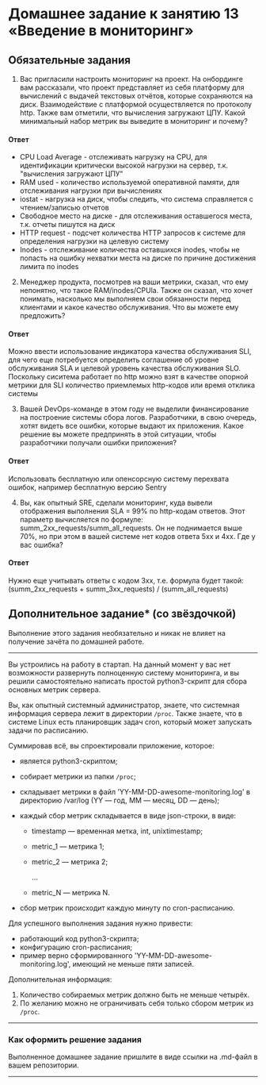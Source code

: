 # Домашнее задание к занятию 13 «Введение в мониторинг»

## Обязательные задания

1. Вас пригласили настроить мониторинг на проект. На онбординге вам рассказали, что проект представляет из себя платформу для вычислений с выдачей текстовых отчётов, которые сохраняются на диск. 
Взаимодействие с платформой осуществляется по протоколу http. Также вам отметили, что вычисления загружают ЦПУ. Какой минимальный набор метрик вы выведите в мониторинг и почему?

#### Ответ
* CPU Load Average - отслеживать нагрузку на CPU, для идентификации критически высокой нагрузки на сервер, т.к. "вычисления загружают ЦПУ"
* RAM used - количество используемой оперативной памяти, для отслеживания нагрузки при вычислениях
* iostat - нагрузка на диск, чтобы следить, что система справляется с чтением/записью отчетов 
* Свободное место на диске - для отслеживания оставшегося места, т.к. отчеты пишутся на диск
* HTTP request - подсчет количества HTTP запросов к системе для определения нагрузки на целевую систему
* Inodes - отслеживание количества оставшихся inodes, чтобы не попасть на ошибку нехватки места на диске по причине 
  достижения лимита по inodes

2. Менеджер продукта, посмотрев на ваши метрики, сказал, что ему непонятно, что такое RAM/inodes/CPUla. Также он 
сказал, что хочет понимать, насколько мы выполняем свои обязанности перед клиентами и какое качество обслуживания. Что вы можете ему предложить?
#### Ответ
  Можно ввести использование индикатора качества обслуживания SLI, для чего еще потребуется определить соглашение об 
уровне обслуживания SLA и целевой уровень качества обслуживания SLO. Поскольку сиситема работает по http можно взят 
в качестве опорной метрики для SLI количество приемлемых http-кодов или время отклика системы

3. Вашей DevOps-команде в этом году не выделили финансирование на построение системы сбора логов. Разработчики, в свою 
очередь, хотят видеть все ошибки, которые выдают их приложения. Какое решение вы можете предпринять в этой ситуации, чтобы разработчики получали ошибки приложения?
#### Ответ
  Использовать бесплатную или опенсорсную систему перехвата ошибок, например бесплатную версию Sentry

4. Вы, как опытный SRE, сделали мониторинг, куда вывели отображения выполнения SLA = 99% по http-кодам ответов. 
Этот параметр вычисляется по формуле: summ_2xx_requests/summ_all_requests. Он не поднимается выше 70%, но при этом в вашей системе нет кодов ответа 5xx и 4xx. Где у вас ошибка?
#### Ответ
  Нужно еще учитывать ответы с кодом 3xx, т.е. формула будет такой: (summ_2xx_requests + summ_3xx_requests) / (summ_all_requests)

## Дополнительное задание* (со звёздочкой) 

Выполнение этого задания необязательно и никак не влияет на получение зачёта по домашней работе.

_____

Вы устроились на работу в стартап. На данный момент у вас нет возможности развернуть полноценную систему 
мониторинга, и вы решили самостоятельно написать простой python3-скрипт для сбора основных метрик сервера. 

Вы, как опытный системный администратор, знаете, что системная информация сервера лежит в директории `/proc`. Также знаете, что в системе Linux есть  планировщик задач cron, который может запускать задачи по расписанию.

Суммировав всё, вы спроектировали приложение, которое:

- является python3-скриптом;
- собирает метрики из папки `/proc`;
- складывает метрики в файл 'YY-MM-DD-awesome-monitoring.log' в директорию /var/log 
(YY — год, MM — месяц, DD — день);
- каждый сбор метрик складывается в виде json-строки, в виде:
  + timestamp — временная метка, int, unixtimestamp;
  + metric_1 — метрика 1;
  + metric_2 — метрика 2;
  
     ...
     
  + metric_N — метрика N.
  
- сбор метрик происходит каждую минуту по cron-расписанию.

Для успешного выполнения задания нужно привести:

* работающий код python3-скрипта;
* конфигурацию cron-расписания;
* пример верно сформированного 'YY-MM-DD-awesome-monitoring.log', имеющий не меньше пяти записей.

Дополнительная информация:

1. Количество собираемых метрик должно быть не меньше четырёх.
1. По желанию можно не ограничивать себя только сбором метрик из `/proc`.

---

### Как оформить решение задания

Выполненное домашнее задание пришлите в виде ссылки на .md-файл в вашем репозитории.


---
